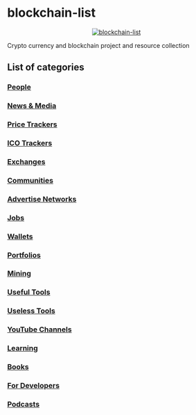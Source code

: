# blockchain-list

<p align="center">
  <a href="https://wooriapt.github.io/" target="_blank" title="blokchain List">
    <img src="https://wooriapt.github.io/images/blockchain.jpg" title="blockchain-list - cryptocurrent resource collection" alt="blockchain-list"/>
  </a>
  
 
</p>

        
      

 Crypto currency and blockchain project and resource collection
## List of categories

### [People](./projects/people.yml)
### [News & Media](./projects/news-and-media.yml)
### [Price Trackers](./projects/price-trackers.yml)
### [ICO Trackers](./projects/ico-trackers.yml)
### [Exchanges](./projects/exchanges.yml)
### [Communities](./projects/communities.yml)
### [Advertise Networks](./projects/advertise-networks.yml)
### [Jobs](./projects/jobs.yml)
### [Wallets](./projects/wallets.yml)
### [Portfolios](./projects/portfolios.yml)
### [Mining](./projects/mining.yml)
### [Useful Tools](./projects/useful-tools.yml)
### [Useless Tools](./projects/useless-tools.yml)
### [YouTube Channels](./projects/youtube-channels.yml)
### [Learning](./projects/learning.yml)
### [Books](./projects/books.yml)
### [For Developers](./projects/developers.yml)
### [Podcasts](./projects/podcasts.yml)
